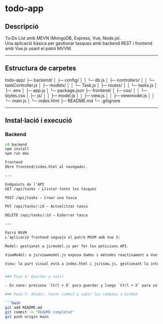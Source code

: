 # todo-app

## Descripció

To‑Do List amb MEVN (MongoDB, Express, Vue, Node.js).  
Una aplicació bàsica per gestionar tasques amb backend REST i frontend amb Vue.js usant el patró MVVM.

---

## Estructura de carpetes

todo-app/
├─ backend/
│ ├─ config/
│ │ └─ db.js
│ ├─ controllers/
│ │ └─ taskController.js
│ ├─ models/
│ │ └─ Task.js
│ ├─ routes/
│ │ └─ tasks.js
│ ├─ .env
│ ├─ app.js
│ └─ package.json
├─ frontend/
│ ├─ css/
│ │ └─ styles.css
│ ├─ js/
│ │ ├─ model.js
│ │ ├─ view.js
│ │ ├─ viewmodel.js
│ │ └─ main.js
│ └─ index.html
├─ README.md
└─ .gitignore


---

## Instal·lació i execució

### Backend

```bash
cd backend
npm install
npm run dev

Frontend
Obre frontend/index.html al navegador.

---

Endpoints de l’API
GET /api/tasks — Llistar totes les tasques

POST /api/tasks — Crear una tasca

PUT /api/tasks/:id — Actualitzar tasca

DELETE /api/tasks/:id — Esborrar tasca

---

Patró MVVM
L’aplicació frontend segueix el patró MVVM amb Vue 3:

Model: gestionat a js/model.js per fer les peticions API.

ViewModel: a js/viewmodel.js exposa dades i mètodes reactivament a Vue.

View: la part visual està a index.html i js/view.js, gestionant la interacció amb DOM.


### Paso 4: Guardar y salir

- En nano: presiona `Ctrl + O` para guardar y luego `Ctrl + X` para salir.

### Paso 5: Añadir, hacer commit y subir los cambios a GitHub

```bash
git add README.md
git commit -m "README completat"
git push origin main
